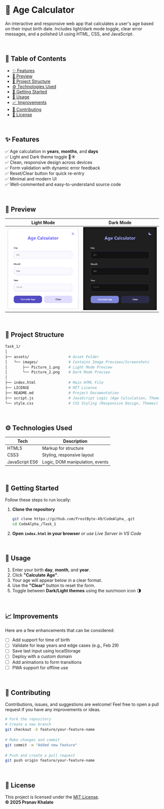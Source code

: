 # 🧮 Age Calculator

An interactive and responsive web app that calculates a user's age based on their input birth date. Includes light/dark mode toggle, clear error messages, and a polished UI using HTML, CSS, and JavaScript.

<br>

## 📌 Table of Contents

* [✨ Features](#-features)
* [📸 Preview](#-preview)
* [📁 Project Structure](#-project-structure)
* [⚙️ Technologies Used](#️-technologies-used)
* [🚀 Getting Started](#-getting-started)
* [🧪 Usage](#-usage)
* [📈 Improvements](#-improvements)
* [🤝 Contributing](#-contributing)
* [📄 License](#-license)
  
<br>

## ✨ Features

✅ Age calculation in **years**, **months**, and **days** <br>
✅ Light and Dark theme toggle 🌙☀️ <br>
✅ Clean, responsive design across devices <br>
✅ Form validation with dynamic error feedback <br>
✅ Reset/Clear button for quick re-entry <br>
✅ Minimal and modern UI <br>
✅ Well-commented and easy-to-understand source code 

<br>

## 📸 Preview

| Light Mode                                              | Dark Mode                                             |
| ------------------------------------------------------- | ----------------------------------------------------- |
| ![Light Preview](assets/images/Picture_1.png) | ![Dark Preview](assets/images/Picture_2.png) |

<br>

## 📁 Project Structure

```bash
Task_1/
│
├── assets/                  # Asset Folder
│   └── images/              # Contains Image Previews/Screenshots
│       ├── Picture_1.png    # Light Mode Preview
│       └── Picture_2.png    # Dark Mode Preview
│
├── index.html               # Main HTML File
├── LICENSE                  # MIT License
├── README.md                # Project Documentation
├── script.js                # JavaScript Logic (Age Calculation, Theme Toggle)
└── style.css                # CSS Styling (Responsive Design, Themes)
```

<br>

## ⚙️ Technologies Used

| Tech           | Description                     |
| -------------- | ------------------------------- |
| HTML5          | Markup for structure            |
| CSS3           | Styling, responsive layout      |
| JavaScript ES6 | Logic, DOM manipulation, events |

<br>

## 🚀 Getting Started

Follow these steps to run locally:

1. **Clone the repository**

   ```bash
   git clone https://github.com/FrostByte-49/CodeAlpha_.git
   cd CodeAlpha_/Task_1
   ```

2. **Open `index.html` in your browser**
   *or use Live Server in VS Code*

<br>

## 🧪 Usage

1. Enter your birth **day**, **month**, and **year**.
2. Click **"Calculate Age"**.
3. Your age will appear below in a clear format.
4. Use the **"Clear"** button to reset the form.
5. Toggle between **Dark/Light themes** using the sun/moon icon 🌗

<br>

## 📈 Improvements

Here are a few enhancements that can be considered:

* [ ] Add support for time of birth
* [ ] Validate for leap years and edge cases (e.g., Feb 29)
* [ ] Save last input using localStorage
* [ ] Deploy with a custom domain
* [ ] Add animations to form transitions
* [ ] PWA support for offline use

<br>

## 🤝 Contributing

Contributions, issues, and suggestions are welcome!
Feel free to open a pull request if you have any improvements or ideas.

```bash
# Fork the repository
# Create a new branch
git checkout -b feature/your-feature-name

# Make changes and commit
git commit -m "Added new feature"

# Push and create a pull request
git push origin feature/your-feature-name
```

<br>

## 📄 License

This project is licensed under the [MIT License](LICENSE). <br>
**© 2025 Pranav Khalate**

<br>






